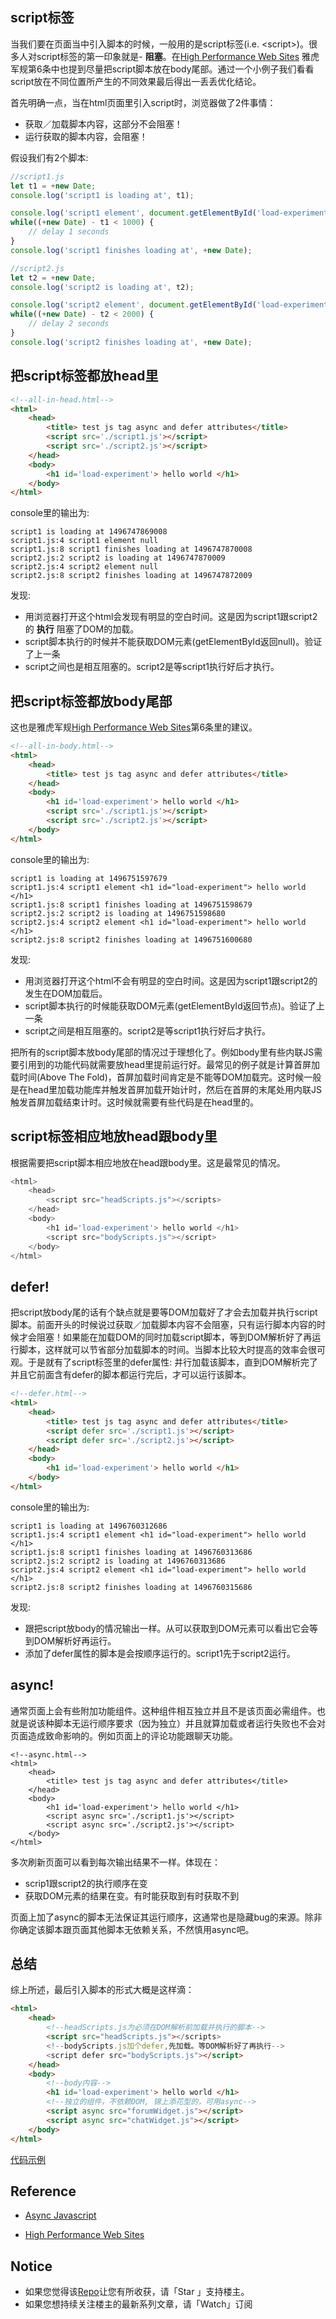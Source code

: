 ## script标签

当我们要在页面当中引入脚本的时候，一般用的是script标签(i.e. \<script\>)。很多人对script标签的第一印象就是- __阻塞__。在[High Performance Web Sites](https://github.com/n0ruSh/the-art-of-reading/blob/master/performance/High%20Performance%20Web%20Sites/High%20Performance%20Web%20Sites.pdf) 雅虎军规第6条中也提到尽量把script脚本放在body尾部。通过一个小例子我们看看script放在不同位置所产生的不同效果最后得出一丢丢优化结论。

首先明确一点，当在html页面里引入script时，浏览器做了2件事情：

* 获取／加载脚本内容，这部分不会阻塞！
* 运行获取的脚本内容，会阻塞！

假设我们有2个脚本:

```javascript
//script1.js
let t1 = +new Date;
console.log('script1 is loading at', t1);

console.log('script1 element', document.getElementById('load-experiment'));
while((+new Date) - t1 < 1000) {
    // delay 1 seconds
}
console.log('script1 finishes loading at', +new Date);
```

```javascript
//script2.js
let t2 = +new Date;
console.log('script2 is loading at', t2);

console.log('script2 element', document.getElementById('load-experiment'));
while((+new Date) - t2 < 2000) {
    // delay 2 seconds
}
console.log('script2 finishes loading at', +new Date);
```

## 把script标签都放head里
```html
<!--all-in-head.html-->
<html>
    <head>
        <title> test js tag async and defer attributes</title>
        <script src='./script1.js'></script>
        <script src='./script2.js'></script>
    </head>
    <body>
        <h1 id='load-experiment'> hello world </h1>
    </body>
</html>

```
console里的输出为:

```
script1 is loading at 1496747869008
script1.js:4 script1 element null
script1.js:8 script1 finishes loading at 1496747870008
script2.js:2 script2 is loading at 1496747870009
script2.js:4 script2 element null
script2.js:8 script2 finishes loading at 1496747872009
```

发现:

* 用浏览器打开这个html会发现有明显的空白时间。这是因为script1跟script2的 __执行__ 阻塞了DOM的加载。
* script脚本执行的时候并不能获取DOM元素(getElementById返回null)。验证了上一条
* script之间也是相互阻塞的。script2是等script1执行好后才执行。

## 把script标签都放body尾部

这也是雅虎军规[High Performance Web Sites](https://github.com/n0ruSh/the-art-of-reading/blob/master/performance/High%20Performance%20Web%20Sites.pdf)第6条里的建议。

```html
<!--all-in-body.html-->
<html>
    <head>
        <title> test js tag async and defer attributes</title>
    </head>
    <body>
        <h1 id='load-experiment'> hello world </h1>
        <script src='./script1.js'></script>
        <script src='./script2.js'></script>
    </body>
</html>
```

console里的输出为:

```
script1 is loading at 1496751597679
script1.js:4 script1 element <h1 id=​"load-experiment">​ hello world ​</h1>​
script1.js:8 script1 finishes loading at 1496751598679
script2.js:2 script2 is loading at 1496751598680
script2.js:4 script2 element <h1 id=​"load-experiment">​ hello world ​</h1>​
script2.js:8 script2 finishes loading at 1496751600680
```

发现:

* 用浏览器打开这个html不会有明显的空白时间。这是因为script1跟script2的发生在DOM加载后。
* script脚本执行的时候能获取DOM元素(getElementById返回节点)。验证了上一条
* script之间是相互阻塞的。script2是等script1执行好后才执行。

把所有的script脚本放body尾部的情况过于理想化了。例如body里有些内联JS需要引用到的功能代码就需要放head里提前运行好。最常见的例子就是计算首屏加载时间(Above The Fold)，首屏加载时间肯定是不能等DOM加载完。这时候一般是在head里加载功能库并触发首屏加载开始计时，然后在首屏的末尾处用内联JS触发首屏加载结束计时。这时候就需要有些代码是在head里的。

## script标签相应地放head跟body里

根据需要把script脚本相应地放在head跟body里。这是最常见的情况。

```javascript
<html> 
    <head> 
        <script src="headScripts.js"></scripts> 
    </head> 
    <body>
        <h1 id='load-experiment'> hello world </h1>
        <script src="bodyScripts.js"></script> 
    </body>
</html>
```

## defer!

把script放body尾的话有个缺点就是要等DOM加载好了才会去加载并执行script脚本。前面开头的时候说过获取／加载脚本内容不会阻塞，只有运行脚本内容的时候才会阻塞！如果能在加载DOM的同时加载script脚本，等到DOM解析好了再运行脚本，这样就可以节省部分加载脚本的时间。当脚本比较大时提高的效率会很可观。于是就有了script标签里的defer属性: 并行加载该脚本，直到DOM解析完了并且它前面含有defer的脚本都运行完后，才可以运行该脚本。

```html
<!--defer.html-->
<html>
    <head>
        <title> test js tag async and defer attributes</title>
        <script defer src='./script1.js'></script>
        <script defer src='./script2.js'></script>
    </head>
    <body>
        <h1 id='load-experiment'> hello world </h1>
    </body>
</html>
```

console里的输出为:

```
script1 is loading at 1496760312686
script1.js:4 script1 element <h1 id=​"load-experiment">​ hello world ​</h1>​
script1.js:8 script1 finishes loading at 1496760313686
script2.js:2 script2 is loading at 1496760313686
script2.js:4 script2 element <h1 id=​"load-experiment">​ hello world ​</h1>​
script2.js:8 script2 finishes loading at 1496760315686
```

发现:

* 跟把script放body的情况输出一样。从可以获取到DOM元素可以看出它会等到DOM解析好再运行。
* 添加了defer属性的脚本是会按顺序运行的。script1先于script2运行。

## async!

通常页面上会有些附加功能组件。这种组件相互独立并且不是该页面必需组件。也就是说该种脚本无运行顺序要求（因为独立）并且就算加载或者运行失败也不会对页面造成致命影响的。例如页面上的评论功能跟聊天功能。

```
<!--async.html-->
<html>
    <head>
        <title> test js tag async and defer attributes</title>
    </head>
    <body>
        <h1 id='load-experiment'> hello world </h1>
        <script async src='./script1.js'></script>
        <script async src='./script2.js'></script>
    </body>
</html>
```

多次刷新页面可以看到每次输出结果不一样。体现在：

* scrip1跟script2的执行顺序在变
* 获取DOM元素的结果在变。有时能获取到有时获取不到

页面上加了async的脚本无法保证其运行顺序，这通常也是隐藏bug的来源。除非你确定该脚本跟页面其他脚本无依赖关系，不然慎用async吧。

## 总结

综上所述，最后引入脚本的形式大概是这样滴：

```html
<html> 
    <head> 
        <!--headScripts.js为必须在DOM解析前加载并执行的脚本-->
        <script src="headScripts.js"></scripts> 
        <!--bodyScripts.js加个defer,先加载。等DOM解析好了再执行-->
        <script defer src="bodyScripts.js"></script> 
    </head> 
    <body>
        <!--body内容-->
        <h1 id='load-experiment'> hello world </h1>
        <!--独立的组件，不依赖DOM, 锦上添花型的，可用async-->
        <script async src="forumWidget.js"></script>
        <script async src="chatWidget.js"></script>
    </body>
</html>
```

[代码示例](https://github.com/n0ruSh/the-art-of-reading/tree/master/javascript/Async%20Javascript/defer-async)


## Reference

* [Async Javascript](https://github.com/n0ruSh/the-art-of-reading/blob/master/javascript/Async%20Javascript/Async%20JavaScript.pdf)

* [High Performance Web Sites](https://github.com/n0ruSh/the-art-of-reading/blob/master/performance/High%20Performance%20Web%20Sites/High%20Performance%20Web%20Sites.pdf)

## Notice

* 如果您觉得该[Repo](https://github.com/n0ruSh/the-art-of-reading/)让您有所收获，请「Star 」支持楼主。
* 如果您想持续关注楼主的最新系列文章，请「Watch」订阅